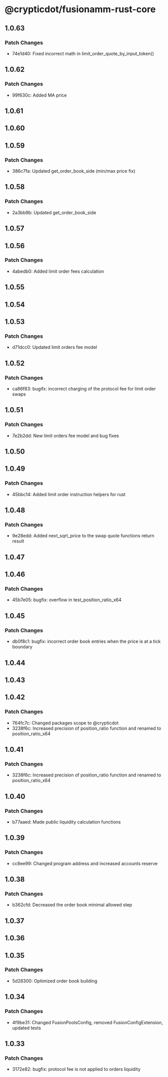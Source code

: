 # @crypticdot/fusionamm-rust-core

## 1.0.63

### Patch Changes

- 74e1d40: Fixed incorrect math in limit_order_quote_by_input_token()

## 1.0.62

### Patch Changes

- 99f630c: Added MA price

## 1.0.61

## 1.0.60

## 1.0.59

### Patch Changes

- 386c7fa: Updated get_order_book_side (min/max price fix)

## 1.0.58

### Patch Changes

- 2a3bb9b: Updated get_order_book_side

## 1.0.57

## 1.0.56

### Patch Changes

- 4abedb0: Added limit order fees calculation

## 1.0.55

## 1.0.54

## 1.0.53

### Patch Changes

- d71dcc0: Updated limit orders fee model

## 1.0.52

### Patch Changes

- ca86f83: bugifx: incorrect charging of the protocol fee for limit order swaps

## 1.0.51

### Patch Changes

- 7e2b2dd: New limit orders fee model and bug fixes

## 1.0.50

## 1.0.49

### Patch Changes

- 45bbc14: Added limit order instruction helpers for rust

## 1.0.48

### Patch Changes

- 9e28edd: Added next_sqrt_price to the swap quote functions return result

## 1.0.47

## 1.0.46

### Patch Changes

- 45b7e05: bugfix: overflow in test_position_ratio_x64

## 1.0.45

### Patch Changes

- db0f8c1: bugfix: incorrect order book entries when the price is at a tick boundary

## 1.0.44

## 1.0.43

## 1.0.42

### Patch Changes

- 764fc7c: Changed packages scope to @crypticdot
- 3238f6c: Increased precision of position_ratio function and renamed to position_ratio_x64

## 1.0.41

### Patch Changes

- 3238f6c: Increased precision of position_ratio function and renamed to position_ratio_x64

## 1.0.40

### Patch Changes

- b77aaed: Made public liquidity calculation functions

## 1.0.39

### Patch Changes

- cc8ee99: Changed program address and increased accounts reserve

## 1.0.38

### Patch Changes

- b362cfd: Decreased the order book minimal allowed step

## 1.0.37

## 1.0.36

## 1.0.35

### Patch Changes

- 5d28300: Optimized order book building

## 1.0.34

### Patch Changes

- 4f9be31: Changed FusionPoolsConfig, removed FusionConfigExtension, updated tests

## 1.0.33

### Patch Changes

- 3172e82: bugfix: protocol fee is not applied to orders liquidity
